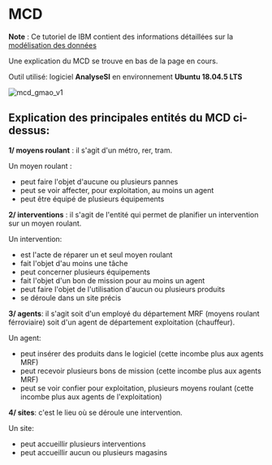 # MCD
__Note__ : Ce tutoriel de IBM contient des informations détaillées sur la [modélisation des données](https://www.ibm.com/fr-fr/topics/data-modeling)

Une explication du MCD se trouve en bas de la page en cours.

Outil utilisé: logiciel __AnalyseSI__ en environnement __Ubuntu 18.04.5 LTS__

![mcd_gmao_v1](https://github.com/user-attachments/assets/94c19a11-cca4-47a8-b534-e91cdb42e262)

## Explication des principales entités du MCD ci-dessus:

__1/ moyens roulant__ : il s'agit d'un métro, rer, tram. 

Un moyen roulant :
- peut faire l'objet d'aucune ou plusieurs pannes
-  peut se voir affecter, pour exploitation, au moins un agent
-  peut être équipé de plusieurs équipements

__2/ interventions__ : il s'agit de l'entité qui permet de planifier un intervention sur un moyen roulant. 

Un intervention:
- est l'acte de réparer un et seul moyen roulant
- fait l'objet d'au moins une tâche
- peut concerner plusieurs équipements
- fait l'objet d'un bon de mission pour au moins un agent
- peut faire l'objet de l'utilisation d'aucun ou plusieurs produits
- se déroule dans un site précis

__3/ agents__: il s'agit soit d'un employé du département MRF (moyens roulant férroviaire) soit d'un agent de département exploitation (chauffeur). 

Un agent:
- peut insérer des produits dans le logiciel (cette incombe plus aux agents MRF)
- peut recevoir plusieurs bons de mission (cette incombe plus aux agents MRF)
- peut se voir confier pour exploitation, plusieurs moyens roulant (cette incombe plus aux agents de l'exploitation)

__4/ sites__: c'est le lieu où se déroule une intervention. 

Un site:
- peut accueillir plusieurs interventions
- peut accueillir aucun ou plusieurs magasins




